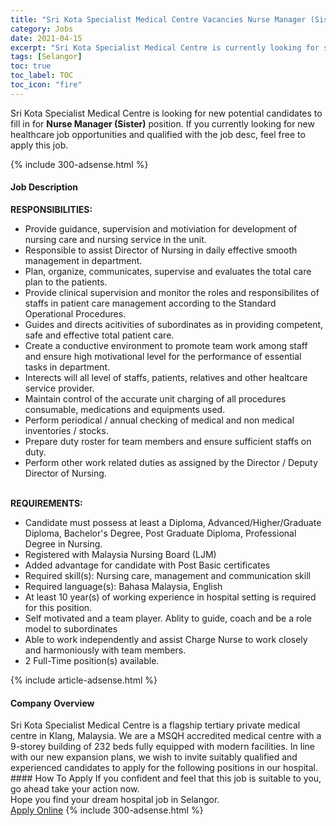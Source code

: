 ```yaml
---
title: "Sri Kota Specialist Medical Centre Vacancies Nurse Manager (Sister)" 
category: Jobs 
date: 2021-04-15 
excerpt: "Sri Kota Specialist Medical Centre is currently looking for suitable person to fill in the Nurse Manager (Sister) which positioned at Selangor" 
tags: [Selangor] 
toc: true 
toc_label: TOC 
toc_icon: "fire" 
--- 
```


<p>Sri Kota Specialist Medical Centre is looking for new potential candidates to fill in for <b>Nurse Manager (Sister)</b> position. If you currently looking for new healthcare job opportunities and qualified with the job desc, feel free to apply this job.
</p>{% include 300-adsense.html %} 
<div><div><h4>Job Description</h4></div><div><div><span><div><div><strong>RESPONSIBILITIES:</strong></div><ul><li>Provide guidance, supervision and motiviation for development of nursing care and nursing service in the unit.</li><li>Responsible to assist Director of Nursing in daily effective smooth management in department.</li><li>Plan, organize, communicates, supervise and evaluates the total care plan to the patients.</li><li>Provide clinical supervision and monitor the roles and responsibilites of staffs in patient care management according to the Standard Operational Procedures.</li><li>Guides and directs acitivities of subordinates as in providing competent, safe and effective total patient care.</li><li>Create a conductive environment to promote team work among staff and ensure high motivational level for the performance of essential tasks in department.</li><li>Interects will all level of staffs, patients, relatives and other healtcare service provider.</li><li>Maintain control of the accurate unit charging of all procedures consumable, medications and equipments used.</li><li>Perform periodical / annual checking of medical and non medical inventories / stocks.</li><li>Prepare duty roster for team members and ensure sufficient staffs on duty.</li><li>Perform other work related duties as assigned by the Director / Deputy Director of Nursing.</li></ul><div><br><strong>REQUIREMENTS:</strong></div><ul><li>Candidate must possess at least a Diploma, Advanced/Higher/Graduate Diploma, Bachelor's Degree, Post Graduate Diploma, Professional Degree in Nursing.</li><li>Registered with Malaysia Nursing Board (LJM)</li><li>Added advantage for candidate with Post Basic certificates</li><li>Required skill(s): Nursing care, management and communication skill</li><li>Required language(s): Bahasa Malaysia, English</li><li>At least 10 year(s) of working experience in hospital setting is required for this position.</li><li>Self motivated and a team player. Ablity to guide, coach and be a role model to subordinates</li><li>Able to work independently and assist Charge Nurse to work closely and harmoniously with team members.</li><li>2 Full-Time position(s) available.</li></ul></div></span></div></div></div> 
{% include article-adsense.html %} 
<div><div><h4>Company Overview</h4></div><div><div><span><div><div>
	Sri Kota Specialist Medical Centre is a flagship tertiary private medical centre in Klang, Malaysia. We are a MSQH accredited medical centre with a 9-storey building of 232 beds fully equipped with modern facilities. In line with our new expansion plans, we wish to invite suitably qualified and experienced candidates to apply for the following positions in our hospital.</div></div></span></div></div></div> 
#### How To Apply 
If you confident and feel that this job is suitable to you, go ahead take your action now. <br/> 
Hope you find your dream hospital job in Selangor. <br/> 
<a href="https://www.jobstreet.com.my/en/job/nurse-manager-sister-4514088?jobId=jobstreet-my-job-4514088" class="btn btn--warning" target="_blank" rel="nofollow noopenner">Apply Online</a> 
{% include 300-adsense.html %} 